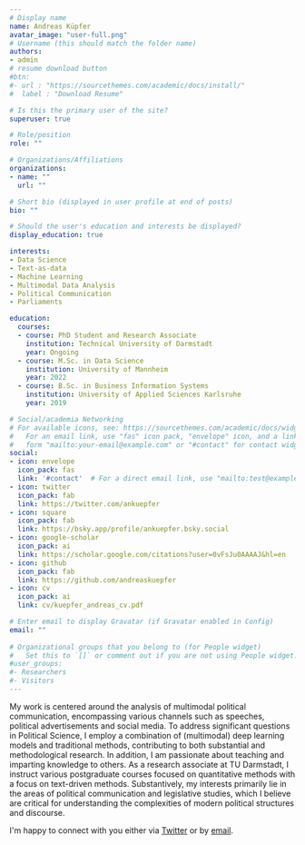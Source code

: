 ```yaml
---
# Display name
name: Andreas Küpfer
avatar_image: "user-full.png"
# Username (this should match the folder name)
authors:
- admin
# resume download button
#btn:
#- url : "https://sourcethemes.com/academic/docs/install/"
#  label : "Download Resume"

# Is this the primary user of the site?
superuser: true

# Role/position
role: ""

# Organizations/Affiliations
organizations:
- name: ""
  url: ""

# Short bio (displayed in user profile at end of posts)
bio: ""

# Should the user's education and interests be displayed?
display_education: true

interests:
- Data Science
- Text-as-data
- Machine Learning
- Multimodal Data Analysis
- Political Communication
- Parliaments

education:
  courses:
  - course: PhD Student and Research Associate
    institution: Technical University of Darmstadt
    year: Ongoing
  - course: M.Sc. in Data Science
    institution: University of Mannheim
    year: 2022
  - course: B.Sc. in Business Information Systems
    institution: University of Applied Sciences Karlsruhe
    year: 2019

# Social/academia Networking
# For available icons, see: https://sourcethemes.com/academic/docs/widgets/#icons
#   For an email link, use "fas" icon pack, "envelope" icon, and a link in the
#   form "mailto:your-email@example.com" or "#contact" for contact widget.
social:
- icon: envelope
  icon_pack: fas
  link: '#contact'  # For a direct email link, use "mailto:test@example.org".
- icon: twitter
  icon_pack: fab
  link: https://twitter.com/ankuepfer
- icon: square
  icon_pack: fab
  link: https://bsky.app/profile/ankuepfer.bsky.social
- icon: google-scholar
  icon_pack: ai
  link: https://scholar.google.com/citations?user=0vFsJu0AAAAJ&hl=en
- icon: github
  icon_pack: fab
  link: https://github.com/andreaskuepfer
- icon: cv
  icon_pack: ai
  link: cv/kuepfer_andreas_cv.pdf

# Enter email to display Gravatar (if Gravatar enabled in Config)
email: ""
  
# Organizational groups that you belong to (for People widget)
#   Set this to `[]` or comment out if you are not using People widget.  
#user_groups:
#- Researchers
#- Visitors
---
```


My work is centered around the analysis of multimodal political communication, encompassing various channels such as speeches, political advertisements and social media. To address significant questions in Political Science, I employ a combination of (multimodal) deep learning models and traditional methods, contributing to both substantial and methodological research. In addition, I am passionate about teaching and imparting knowledge to others. As a research associate at TU Darmstadt, I instruct various postgraduate courses focused on quantitative methods with a focus on text-driven methods. Substantively, my interests primarily lie in the areas of political communication and legislative studies, which I believe are critical for understanding the complexities of modern political structures and discourse.

I'm happy to connect with you either via [Twitter](https://www.twitter.com/ankuepfer) or by [email](mailto:andreas.kuepfer@tu-darmstadt.de).
